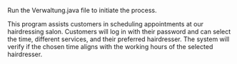 Run the Verwaltung.java file to initiate the process.

This program assists customers in scheduling appointments at our hairdressing salon. Customers will log in with their password and can select the time, different services, and their preferred hairdresser. The system will verify if the chosen time aligns with the working hours of the selected hairdresser.
